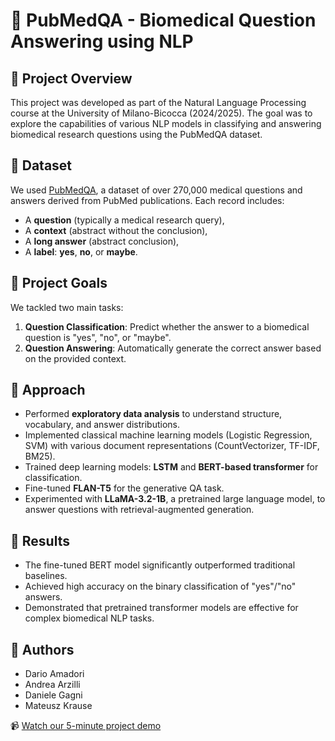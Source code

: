 # 🧠 PubMedQA - Biomedical Question Answering using NLP

## 📌 Project Overview
This project was developed as part of the Natural Language Processing course at the University of Milano-Bicocca (2024/2025). The goal was to explore the capabilities of various NLP models in classifying and answering biomedical research questions using the PubMedQA dataset.

## 🧪 Dataset
We used [PubMedQA](https://huggingface.co/datasets/qiaojin/PubMedQA), a dataset of over 270,000 medical questions and answers derived from PubMed publications. Each record includes:
- A **question** (typically a medical research query),
- A **context** (abstract without the conclusion),
- A **long answer** (abstract conclusion),
- A **label**: **yes**, **no**, or **maybe**.

## 🎯 Project Goals
We tackled two main tasks:
1. **Question Classification**: Predict whether the answer to a biomedical question is "yes", "no", or "maybe".
2. **Question Answering**: Automatically generate the correct answer based on the provided context.

## 🔧 Approach
- Performed **exploratory data analysis** to understand structure, vocabulary, and answer distributions.
- Implemented classical machine learning models (Logistic Regression, SVM) with various document representations (CountVectorizer, TF-IDF, BM25).
- Trained deep learning models: **LSTM** and **BERT-based transformer** for classification.
- Fine-tuned **FLAN-T5** for the generative QA task.
- Experimented with **LLaMA-3.2-1B**, a pretrained large language model, to answer questions with retrieval-augmented generation.

## 🚀 Results
- The fine-tuned BERT model significantly outperformed traditional baselines.
- Achieved high accuracy on the binary classification of "yes"/"no" answers.
- Demonstrated that pretrained transformer models are effective for complex biomedical NLP tasks.

## 👥 Authors
- Dario Amadori  
- Andrea Arzilli  
- Daniele Gagni  
- Mateusz Krause  

📹 [Watch our 5-minute project demo](https://youtu.be/mK0r6fndAjQ)

